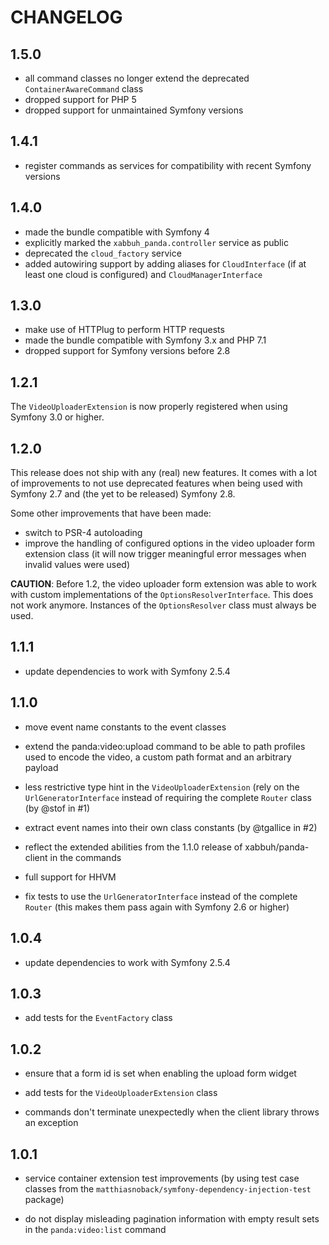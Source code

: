 CHANGELOG
=========

1.5.0
-----

* all command classes no longer extend the deprecated `ContainerAwareCommand` class
* dropped support for PHP 5
* dropped support for unmaintained Symfony versions

1.4.1
-----

* register commands as services for compatibility with recent Symfony
  versions

1.4.0
-----

* made the bundle compatible with Symfony 4
* explicitly marked the `xabbuh_panda.controller` service as public
* deprecated the `cloud_factory` service
* added autowiring support by adding aliases for `CloudInterface` (if at
  least one cloud is configured) and `CloudManagerInterface`

1.3.0
-----

* make use of HTTPlug to perform HTTP requests
* made the bundle compatible with Symfony 3.x and PHP 7.1
* dropped support for Symfony versions before 2.8

1.2.1
-----

The `VideoUploaderExtension` is now properly registered when using Symfony
3.0 or higher.

1.2.0
-----

This release does not ship with any (real) new features. It comes with a lot
of improvements to not use deprecated features when being used with Symfony
2.7 and (the yet to be released) Symfony 2.8.

Some other improvements that have been made:

* switch to PSR-4 autoloading
* improve the handling of configured options in the video uploader form
  extension class (it will now trigger meaningful error messages when invalid
  values were used)

**CAUTION**: Before 1.2, the video uploader form extension was able to work
with custom implementations of the `OptionsResolverInterface`. This does not
work anymore. Instances of the `OptionsResolver` class must always be used.

1.1.1
-----

* update dependencies to work with Symfony 2.5.4

1.1.0
-----

* move event name constants to the event classes

* extend the panda:video:upload command to be able to path profiles used to
  encode the video, a custom path format and an arbitrary payload

* less restrictive type hint in the ``VideoUploaderExtension`` (rely on the
  ``UrlGeneratorInterface`` instead of requiring the complete ``Router`` class
  (by @stof in #1)

* extract event names into their own class constants (by @tgallice in #2)

* reflect the extended abilities from the 1.1.0 release of xabbuh/panda-client
  in the commands

* full support for HHVM

* fix tests to use the `UrlGeneratorInterface` instead of the complete `Router`
  (this makes them pass again with Symfony 2.6 or higher)

1.0.4
-----

* update dependencies to work with Symfony 2.5.4

1.0.3
-----

* add tests for the ``EventFactory`` class

1.0.2
-----

* ensure that a form id is set when enabling the upload form widget

* add tests for the ``VideoUploaderExtension`` class

* commands don't terminate unexpectedly when the client library throws an
  exception

1.0.1
-----

* service container extension test improvements (by using test case classes
  from the ``matthiasnoback/symfony-dependency-injection-test`` package)

* do not display misleading pagination information with empty result sets in
  the ``panda:video:list`` command

